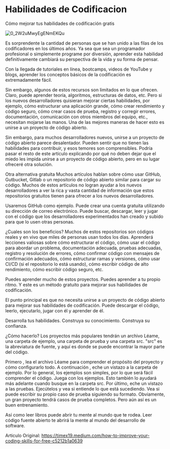 # Habilidades de Codificacion

Cómo mejorar tus habilidades de codificación gratis


![0_2W2uMwyEgENmEKQu](https://user-images.githubusercontent.com/77374408/193480988-7ec2bbd2-0f15-4658-8668-49600bdfc2ea.jpeg)

Es sorprendente la cantidad de personas que se han unido a las filas de los codificadores en los últimos años. Ya sea que sea un programador profesional o simplemente programe por diversión, aprender esta habilidad definitivamente cambiará su perspectiva de la vida y su forma de pensar.

Con la llegada de tutoriales en línea, bootcamps, videos de YouTube y blogs, aprender los conceptos básicos de la codificación es extremadamente fácil.

Sin embargo, algunos de estos recursos son limitados en lo que ofrecen. Claro, puede aprender teoría, algoritmos, estructuras de datos, etc. Pero si los nuevos desarrolladores quisieran mejorar ciertas habilidades, por ejemplo, cómo estructurar una aplicación grande, cómo crear rendimiento y código seguro, cómo crear casos de prueba, registro y corregir errores, documentación, comunicación con otros miembros del equipo, etc., necesitan mojarse las manos. Una de las mejores maneras de hacer esto es unirse a un proyecto de código abierto.

Sin embargo, para muchos desarrolladores nuevos, unirse a un proyecto de código abierto parece desalentador. Pueden sentir que no tienen las habilidades para contribuir, y esos temores son comprensibles. Podría pasar el resto de este artículo explicando por qué no deben dejar que el miedo les impida unirse a un proyecto de código abierto, pero en su lugar ofreceré otra solución.

Otra alternativa gratuita
Muchos artículos hablan sobre cómo usar GitHub, Gutbucket, Gitlab o un repositorio de código abierto similar para cargar su código. Muchos de estos artículos no logran ayudar a los nuevos desarrolladores a ver la rica y vasta cantidad de información que estos repositorios gratuitos tienen para ofrecer a los nuevos desarrolladores.

Usaremos GitHub como ejemplo. Puede crear una cuenta gratuita utilizando su dirección de correo electrónico. Puede buscar, descargar, leer y jugar con el código que los desarrolladores experimentados han creado y subido para que lo usen otras personas.

¿Cuales son los beneficios?
Muchos de estos repositorios son códigos reales y en vivo que miles de personas usan todos los días. Aprenderá lecciones valiosas sobre cómo estructurar el código, cómo usar el código para abordar un problema, documentación adecuada, pruebas adecuadas, registro y resolución de errores, cómo confirmar código con mensajes de confirmación adecuados, cómo estructurar ramas y versiones, cómo usar CI/CD (si el repositorio lo está usando), cómo escribir código de alto rendimiento, cómo escribir código seguro, etc.

Puedes aprender mucho de estos proyectos. Puedes aprender a tu propio ritmo. Y este es un método gratuito para mejorar sus habilidades de codificación.

El punto principal es que no necesita unirse a un proyecto de código abierto para mejorar sus habilidades de codificación. Puede descargar el código, leerlo, ejecutarlo, jugar con él y aprender de él.

Desarrolla tus habilidades. Construya su conocimiento. Construya su confianza.

¿Cómo hacerlo?
Los proyectos más populares tendrán un archivo Léame, una carpeta de ejemplo, una carpeta de prueba y una carpeta src. "src" es la abreviatura de fuente, y aquí es donde se puede encontrar la mayor parte del código.

Primero , lea el archivo Léame para comprender el propósito del proyecto y cómo configurarlo todo. A continuación , eche un vistazo a la carpeta de ejemplo. Por lo general, los ejemplos son simples, por lo que será fácil comprender el código. Juega con los ejemplos. Esto también lo ayudará más adelante cuando busque en la carpeta src. Por último, eche un vistazo a las pruebas. Ejecútelos y vea si entiende lo que está sucediendo. Vea si puede escribir su propio caso de prueba siguiendo su formato. Obviamente, un gran proyecto tendrá casos de prueba completos. Pero aún así es un buen entrenamiento.

Así como leer libros puede abrir tu mente al mundo que te rodea. Leer código fuente abierto te abrirá la mente al mundo del desarrollo de software.


Articulo Original: https://timex19.medium.com/how-to-improve-your-coding-skills-for-free-c5212b1a0639
